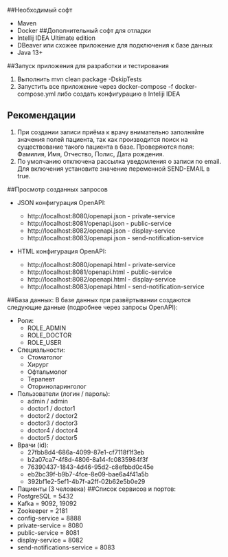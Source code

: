 ##Необходимый софт
* Maven
* Docker
##Дополнительный софт для отладки
* Intellij IDEA Ultimate edition
* DBeaver или схожее приложение для подключения к базе данных
* Java 13+

##Запуск приложения для разработки и тестирования
1. Выполнить mvn clean package -DskipTests
2. Запустить все приложение через docker-compose -f docker-compose.yml либо создать конфигурацию в Inteliji IDEA

## Рекомендации
1. При создании записи приёма к врачу внимательно заполняйте значения полей пациента, так как производится поиск на 
   существование такого пациента в базе. Проверяются поля: Фамилия, Имя, Отчество, Полис, Дата рождения.
2. По умолчанию отключена рассылка уведомления о записи по email. Для включения установите значение переменной SEND-EMAIL в true.

##Просмотр созданных запросов
* JSON конфигурация OpenAPI:
    + http://localhost:8080/openapi.json - private-service
    + http://localhost:8081/openapi.json - public-service
    + http://localhost:8082/openapi.json - display-service
    + http://localhost:8083/openapi.json - send-notification-service


* HTML конфигурация OpenAPI:
  + http://localhost:8080/openapi.html - private-service
  + http://localhost:8081/openapi.html - public-service
  + http://localhost:8082/openapi.html - display-service
  + http://localhost:8083/openapi.html - send-notification-service

##База данных:
В базе данных при развёртывании создаются следующие данные (подробнее через запросы OpenAPI):
* Роли:
  + ROLE_ADMIN
  + ROLE_DOCTOR
  + ROLE_USER
* Специальности:
  + Стоматолог
  + Хирург
  + Офтальмолог
  + Терапевт
  + Оториноларинголог
* Пользователи (логин / пароль):
  + admin / admin
  + doctor1 / doctor1
  + doctor2 / doctor2
  + doctor3 / doctor3
  + doctor4 / doctor4
  + doctor5 / doctor5
* Врачи (id):
  + 27fbb8d4-686a-4099-87e1-cf7118f1f3eb
  + b2a07ca7-4f8d-4806-8a14-fc0835984f3f
  + 76390437-1843-4d46-95d2-c8efbbd0c45e
  + eb2bc39f-b9b7-4fce-8e09-bae6a4f41a5b
  + 392bf1e2-5ef1-4b7f-a2ff-02b62e5b0e29
* Пациенты (3 человека)
##Список сервисов и портов:
* PostgreSQL = 5432
* Kafka = 9092, 19092
* Zookeeper = 2181  
* config-service = 8888
* private-service = 8080
* public-service = 8081
* display-service = 8082
* send-notifications-service = 8083
